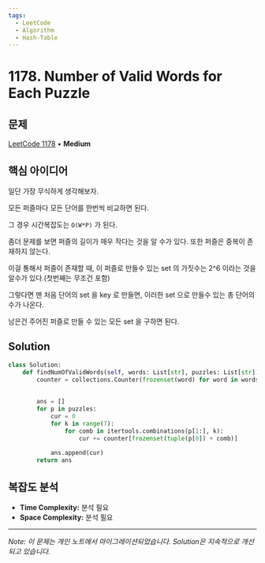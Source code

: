 ```yaml
---
tags:
  - LeetCode
  - Algorithm
  - Hash-Table
---
```


# 1178. Number of Valid Words for Each Puzzle

## 문제

[LeetCode 1178](https://leetcode.com/problems/number-of-valid-words-for-each-puzzle/) • **Medium**

## 핵심 아이디어

일단 가장 무식하게 생각해보자.

모든 퍼즐마다 모든 단어를 한번씩 비교하면 된다.

그 경우 시간복잡도는 `O(W*P)` 가 된다.

좀더 문제를 보면 퍼즐의 길이가 매우 작다는 것을 알 수가 있다. 또한 퍼즐은 중복이 존재하지 않는다.

이걸 통해서 퍼즐이 존재할 때, 이 퍼즐로 만들수 있는 set 의 가짓수는 2^6 이라는 것을 알수가 있다.(첫번째는 무조건 포함)

그렇다면 맨 처음 단어의 set 을 key 로 만들면, 이러한 set 으로 만들수 있는 총 단어의 수가 나온다.

남은건 주어진 퍼즐로 만들 수 있는 모든 set 을 구하면 된다.

## Solution

```python
class Solution:
    def findNumOfValidWords(self, words: List[str], puzzles: List[str]) -> List[int]:
        counter = collections.Counter(frozenset(word) for word in words)
        
        
        ans = []
        for p in puzzles:
            cur = 0
            for k in range(7):
                for comb in itertools.combinations(p[1:], k):
                    cur += counter[frozenset(tuple(p[0]) + comb)]
                    
            ans.append(cur)
        return ans
```

## 복잡도 분석

- **Time Complexity:** 분석 필요
- **Space Complexity:** 분석 필요

---

*Note: 이 문제는 개인 노트에서 마이그레이션되었습니다. Solution은 지속적으로 개선되고 있습니다.*

